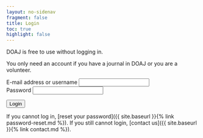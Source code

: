 ```yaml
---
layout: no-sidenav
fragment: false
title: Login
toc: true
highlight: false
---
```


DOAJ is free to use without logging in.

You only need an account if you have a journal in DOAJ or you are a volunteer.

<form>
  <div class="form__question">
    <label for="email">E-mail address or username</label>
    <input id="email" type="email">
  </div>
  <div class="form__question">
    <label for="password">Password</label>
    <input id="password" type="password">
  </div>
  <p>
    <input type="submit" value="Login">
  </p>
</form>

If you cannot log in, [reset your password]({{ site.baseurl }}{% link password-reset.md %}). If you still cannot login, [contact us]({{ site.baseurl }}{% link contact.md %}).
